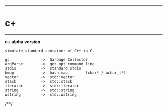 ----------
# c+ 
----------

**c+ alpha version**

	simulate standard container of C++ in C.

	gc              ->  Garbage Collector
    argParse        ->  get opt command line
	stdio           ->  standard stdio 
	hmap            ->  hash map        (char* / wchar_t*)   
	vector          ->  std::vector
    stack           ->  std::stack
    iterator        ->  std::iterator
    string          ->  std::string
    wstring         ->  std::wstring
 

 
/**/


